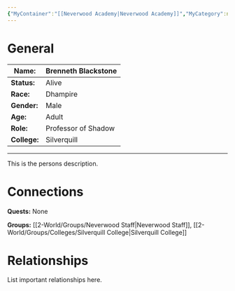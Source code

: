 ```yaml
---
{"MyContainer":"[[Neverwood Academy|Neverwood Academy]]","MyCategory":null,"image":"Template_Person_Placeholder.png","tags":["Category/People"],"obsidianUIMode":"preview","aliases":null,"NoteStatus":"❓","char_status":"Alive","char_race":"Dhampir","char_gender":"Male","char_role":"Professor of Shadow","char_college":"Silverquill","char_items":null,"char_age":"Adult","parents":null,"children":null,"enemies":null,"allies":null,"siblings":null,"partner":null,"Connected_Quests":[],"Connected_Groups":["[[2-World/Groups/Neverwood Staff.md|Neverwood Staff]]","[[Silverquill College|Silverquill College]]"],"dg-publish":true,"dg-path":"World/People/Staff/Brenneth Blackstone.md","permalink":"/world/people/staff/brenneth-blackstone/","dgPassFrontmatter":true,"updated":"2025-10-02T14:20:48.000+01:00"}
---
```




# General


| Name:        | Brenneth Blackstone |
| ------------ | ------------------- |
| **Status:**  | Alive               |
| **Race:**    | Dhampire            |
| **Gender:**  | Male                |
| **Age:**     | Adult               |
| **Role:**    | Professor of Shadow |
| **College:** | Silverquill         |


---

This is the persons description. 


# Connections


**Quests:** None 

**Groups:** [[2-World/Groups/Neverwood Staff\|Neverwood Staff]], [[2-World/Groups/Colleges/Silverquill College\|Silverquill College]]


# Relationships

List important relationships here. 

